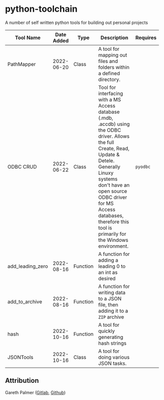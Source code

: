 # python-toolchain

A number of self written python tools for building out personal projects

| Tool Name | Date Added | Type | Description | Requires |
| --------- | ---------- | ---- | ----------- | -------- |
| PathMapper | 2022-06-20 | Class | A tool for mapping out files and folders within a defined directory. | |
| ODBC CRUD | 2022-06-22 | Class | Tool for interfacing with a MS Access database (.mdb, .accdb) using the ODBC driver. Allows the full Create, Read, Update & Detele. Generally Linuxy systems don't have an open source ODBC driver for MS Access databases, therefore this tool is primarily for the Windows environment. | `pyodbc` |
| add_leading_zero | 2022-08-16 | Function | A function for adding a leading 0 to an int as desired | |
| add_to_archive | 2022-08-16 | Function | A function for writing data to a JSON file, then adding it to a `ZIP` archive | |
| hash | 2022-10-16 | Function | A tool for quickly generating hash strings | |
| JSONTools | 2022-10-16 | Class | A tool for doing various JSON tasks. | |

## Attribution

Gareth Palmer ([Gitlab](https://gitlab.com/projector22), [Github](https://github.com/projector22))

